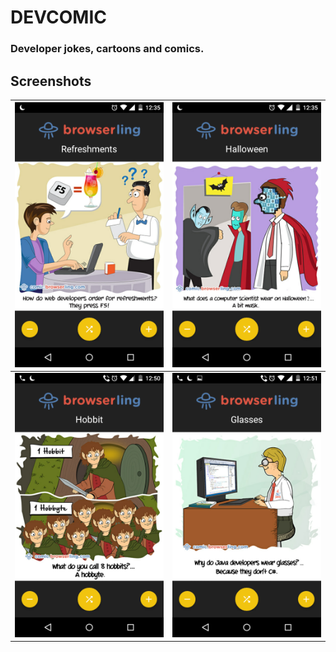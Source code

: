 # DEVCOMIC

### Developer jokes, cartoons and comics. 

## Screenshots

| ![](https://github.com/raj-subhankar/DevComic/blob/master/screenshots/Screenshot_2016-11-27-00-35-02.png) |  ![](https://github.com/raj-subhankar/DevComic/blob/master/screenshots/Screenshot_2016-11-27-00-35-59.png) | 
|-------------------------------------------------------|-------------------------------------------------------|
| ![](https://github.com/raj-subhankar/DevComic/blob/master/screenshots/Screenshot_2016-11-27-00-50-18.png) |  ![](https://github.com/raj-subhankar/DevComic/blob/master/screenshots/Screenshot_2016-11-27-00-51-20.png) |
